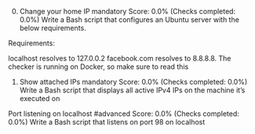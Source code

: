 0. Change your home IP
mandatory
Score: 0.0% (Checks completed: 0.0%)
Write a Bash script that configures an Ubuntu server with the below requirements.

Requirements:

localhost resolves to 127.0.0.2
facebook.com resolves to 8.8.8.8.
The checker is running on Docker, so make sure to read this

1. Show attached IPs
mandatory
Score: 0.0% (Checks completed: 0.0%)
Write a Bash script that displays all active IPv4 IPs on the machine it’s executed on

Port listening on localhost
#advanced
Score: 0.0% (Checks completed: 0.0%)
Write a Bash script that listens on port 98 on localhost
